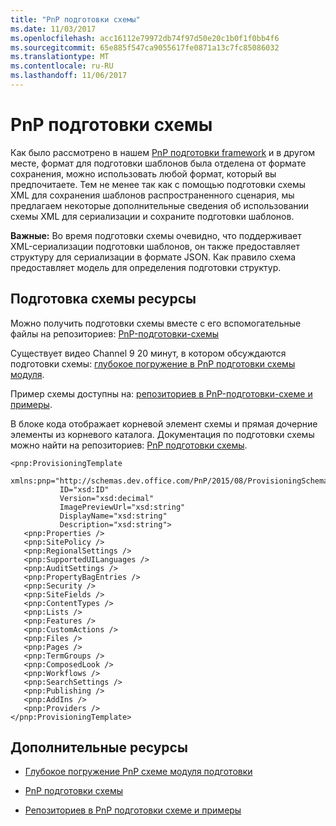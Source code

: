 ```yaml
---
title: "PnP подготовки схемы"
ms.date: 11/03/2017
ms.openlocfilehash: acc16112e79972db74f97d50e20c1b0f1f0bb4f6
ms.sourcegitcommit: 65e885f547ca9055617fe0871a13c7fc85086032
ms.translationtype: MT
ms.contentlocale: ru-RU
ms.lasthandoff: 11/06/2017
---
```

# <a name="pnp-provisioning-schema"></a>PnP подготовки схемы

Как было рассмотрено в нашем [PnP подготовки framework](pnp-provisioning-framework.md) и в другом месте, формат для подготовки шаблонов была отделена от формате сохранения, можно использовать любой формат, который вы предпочитаете. Тем не менее так как с помощью подготовки схемы XML для сохранения шаблонов распространенного сценария, мы предлагаем некоторые дополнительные сведения об использовании схемы XML для сериализации и сохраните подготовки шаблонов.

**Важные:** Во время подготовки схемы очевидно, что поддерживает XML-сериализации подготовки шаблонов, он также предоставляет структуру для сериализации в формате JSON. Как правило схема предоставляет модель для определения подготовки структур.

## <a name="provisioning-schema-resources"></a>Подготовка схемы ресурсы

Можно получить подготовки схемы вместе с его вспомогательные файлы на репозиториев: [PnP-подготовки-схемы](https://github.com/SharePoint/PnP-Provisioning-Schema)

Существует видео Channel 9 20 минут, в котором обсуждаются подготовки схемы: [глубокое погружение в PnP подготовки схемы модуля](https://channel9.msdn.com/blogs/OfficeDevPnP/Deep-dive-to-PnP-provisioning-engine-schema).

Пример схемы доступны на: [репозиториев в PnP-подготовки-схеме и примеры](https://github.com/SharePoint/PnP-Provisioning-Schema/tree/master/Samples).

В блоке кода отображает корневой элемент схемы и прямая дочерние элементы из корневого каталога. Документация по подготовки схемы можно найти на репозиториев: [PnP подготовки схемы](https://github.com/SharePoint/PnP-Sites-Core/blob/dev/Core/Tools/OfficeDevPnP.Core.Tools.DocsGenerator/OfficeDevPnP.Core.Tools.DocsGenerator/ProvisioningSchema-2015-08.md).

```
<pnp:ProvisioningTemplate
           xmlns:pnp="http://schemas.dev.office.com/PnP/2015/08/ProvisioningSchema"
           ID="xsd:ID"
           Version="xsd:decimal"
           ImagePreviewUrl="xsd:string"
           DisplayName="xsd:string"
           Description="xsd:string">
   <pnp:Properties />
   <pnp:SitePolicy />
   <pnp:RegionalSettings />
   <pnp:SupportedUILanguages />
   <pnp:AuditSettings />
   <pnp:PropertyBagEntries />
   <pnp:Security />
   <pnp:SiteFields />
   <pnp:ContentTypes />
   <pnp:Lists />
   <pnp:Features />
   <pnp:CustomActions />
   <pnp:Files />
   <pnp:Pages />
   <pnp:TermGroups />
   <pnp:ComposedLook />
   <pnp:Workflows />
   <pnp:SearchSettings />
   <pnp:Publishing />
   <pnp:AddIns />
   <pnp:Providers />
</pnp:ProvisioningTemplate>
```

## <a name="additional-resources"></a>Дополнительные ресурсы
<a name="bk_addresources"> </a>

- [Глубокое погружение PnP схеме модуля подготовки](https://channel9.msdn.com/blogs/OfficeDevPnP/Deep-dive-to-PnP-provisioning-engine-schema)
    
- [PnP подготовки схемы](https://github.com/SharePoint/PnP-Sites-Core/blob/dev/Core/Tools/OfficeDevPnP.Core.Tools.DocsGenerator/OfficeDevPnP.Core.Tools.DocsGenerator/ProvisioningSchema-2015-08.md)
    
- [Репозиториев в PnP подготовки схеме и примеры](https://github.com/SharePoint/PnP-Provisioning-Schema/tree/master/Samples)
